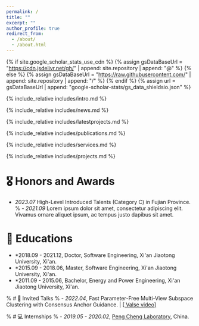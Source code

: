 ```yaml
---
permalink: /
title: ""
excerpt: ""
author_profile: true
redirect_from: 
  - /about/
  - /about.html
---
```


{% if site.google_scholar_stats_use_cdn %}
{% assign gsDataBaseUrl = "https://cdn.jsdelivr.net/gh/" | append: site.repository | append: "@" %}
{% else %}
{% assign gsDataBaseUrl = "https://raw.githubusercontent.com/" | append: site.repository | append: "/" %}
{% endif %}
{% assign url = gsDataBaseUrl | append: "google-scholar-stats/gs_data_shieldsio.json" %}

<span class='anchor' id='about-me'></span>

{% include_relative includes/intro.md %}

{% include_relative includes/news.md %}

{% include_relative includes/latestprojects.md %}

{% include_relative includes/publications.md %}

{% include_relative includes/services.md %}

{% include_relative includes/projects.md %}

# 🎖 Honors and Awards
- *2023.07* High-Level Introduced Talents (Category C) in Fujian Province. 
% - *2021.09* Lorem ipsum dolor sit amet, consectetur adipiscing elit. Vivamus ornare aliquet ipsum, ac tempus justo dapibus sit amet. 

# 📖 Educations
- *2018.09 - 2021.12,  Doctor, Software Engineering,  Xi'an Jiaotong University, Xi'an. 
- *2015.09 - 2018.06,  Master, Software Engineering,  Xi'an Jiaotong University, Xi'an.
- *2011.09 - 2015.06,  Bachelor, Energy and Power Engineering, Xi'an Jiaotong University, Xi'an. 

% # 💬 Invited Talks
% - *2022.04*, Fast Parameter-Free Multi-View Subspace Clustering with Consensus Anchor Guidance.  \| [\[ Valse video\]](https://www.bilibili.com/video/BV1KT4y1v7JV/?spm_id_from=333.1368.list.card_archive.click&vd_source=d0de0fbdfaec55750188a1840247758f)

% # 💻 Internships
% - *2019.05 - 2020.02*, [Peng Cheng Laboratory](https://www.pcl.ac.cn/), China.

<script type="text/javascript" src="//rf.revolvermaps.com/0/0/6.js?i=54e0ojatafc&amp;m=7&amp;c=e63100&amp;cr1=ffffff&amp;f=arial&amp;l=0&amp;bv=90&amp;lx=-420&amp;ly=420&amp;hi=20&amp;he=7&amp;hc=a8ddff&amp;rs=80" async="async"></script>

